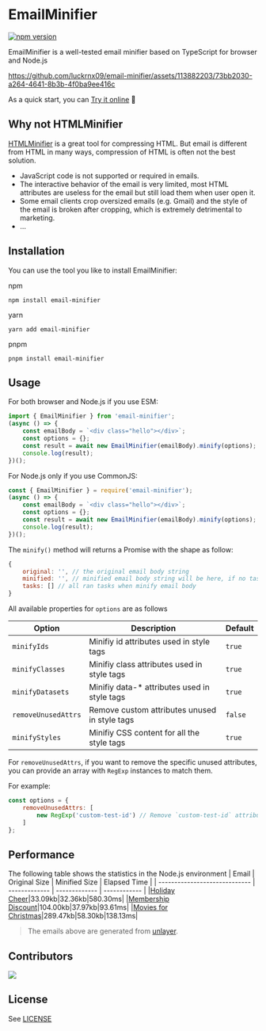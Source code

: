 # EmailMinifier

[![npm version](https://img.shields.io/npm/v/email-minifier.svg)](https://www.npmjs.com/package/email-minifier)


EmailMinifier is a well-tested email minifier based on TypeScript for browser and Node.js





https://github.com/luckrnx09/email-minifier/assets/113882203/73bb2030-a264-4641-8b3b-4f0ba9ee416c



As a quick start, you can [Try it online](https://luckrnx09.github.io/email-minifier) 🚀

## Why not HTMLMinifier

[HTMLMinifier](https://github.com/kangax/html-minifier) is a great tool for compressing HTML. But email is different from HTML in many ways, compression of HTML is often not the best solution.
- JavaScript code is not supported or required in emails.
- The interactive behavior of the email is very limited, most HTML attributes are useless for the email but still load them when user open it.
- Some email clients crop oversized emails (e.g. Gmail) and the style of the email is broken after cropping, which is extremely detrimental to marketing.
- ...

## Installation

You can use the tool you like to install EmailMinifier:

npm
```shell
npm install email-minifier 
```

yarn
```shell
yarn add email-minifier 
```

pnpm
```shell
pnpm install email-minifier 
```
 
## Usage

For both browser and Node.js if you use ESM:

```javascript
import { EmailMinifier } from 'email-minifier';
(async () => { 
    const emailBody = `<div class="hello"></div>`;
    const options = {};
    const result = await new EmailMinifier(emailBody).minify(options);
    console.log(result);
})();
```


For Node.js only if you use CommonJS:

```javascript
const { EmailMinifier } = require('email-minifier');
(async () => { 
    const emailBody = `<div class="hello"></div>`;
    const options = {};
    const result = await new EmailMinifier(emailBody).minify(options);
    console.log(result);
})();
```

The `minify()` method will returns a Promise with the shape as follow:

```javascript
{
    original: '', // the original email body string
    minified: '', // minified email body string will be here, if no tasks ran, it'll be null
    tasks: [] // all ran tasks when minify email body
}
```

All available properties for `options` are as follows

| Option                         | Description     | Default |
|--------------------------------|-----------------|---------|
| `minifyIds`                | Minifiy id attributes used in style tags | `true` |
| `minifyClasses`    | Minifiy class attributes used in style tags | `true` |
| `minifyDatasets`    | Minifiy data-* attributes used in style tags | `true` |
| `removeUnusedAttrs`    | Remove custom attributes unused in style tags | `false` |
| `minifyStyles`    | Minifiy CSS content for all the style tags | `true` |

For `removeUnusedAttrs`, if you want to remove the specific unused attributes, you can provide an array with `RegExp` instances to match them. 

For example: 
```javascript
const options = {
    removeUnusedAttrs: [
        new RegExp('custom-test-id') // Remove `custom-test-id` attributes if they not used in style tags
    ]
};
```



## Performance

The following table shows the statistics in the Node.js environment
| Email                         | Original Size | Minified Size | Elapsed Time |
| ----------------------------- | ------------- | ------------- | ------------ |
|[Holiday Cheer](https://github.com/luckrnx09/email-minifier/tree/main/templates%2FHoliday%20Cheer)|33.09kb|32.36kb|580.30ms|
|[Membership Discount](https://github.com/luckrnx09/email-minifier/tree/main/templates%2FMembership%20Discount)|104.00kb|37.97kb|93.61ms|
|[Movies for Christmas](https://github.com/luckrnx09/email-minifier/tree/main/templates%2FMovies%20for%20Christmas)|289.47kb|58.30kb|138.13ms|
> The emails above are generated from [unlayer](https://dashboard.unlayer.com).

## Contributors

<a href="https://github.com/luckrnx09/email-minifier/graphs/contributors">
  <img src="https://contrib.rocks/image?repo=luckrnx09/email-minifier" />
</a>

## License
See [LICENSE](./LICENSE)

